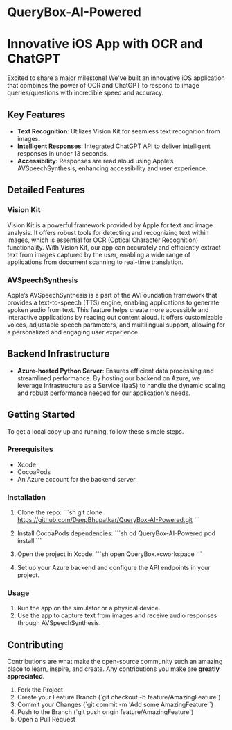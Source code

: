 # QueryBox-AI-Powered

#  Innovative iOS App with OCR and ChatGPT

Excited to share a major milestone! We've built an innovative iOS application that combines the power of OCR and ChatGPT to respond to image queries/questions with incredible speed and accuracy.

## Key Features

- **Text Recognition**: Utilizes Vision Kit for seamless text recognition from images.
- **Intelligent Responses**: Integrated ChatGPT API to deliver intelligent responses in under 13 seconds.
- **Accessibility**: Responses are read aloud using Apple’s AVSpeechSynthesis, enhancing accessibility and user experience.

## Detailed Features

### Vision Kit

Vision Kit is a powerful framework provided by Apple for text and image analysis. It offers robust tools for detecting and recognizing text within images, which is essential for OCR (Optical Character Recognition) functionality. With Vision Kit, our app can accurately and efficiently extract text from images captured by the user, enabling a wide range of applications from document scanning to real-time translation.

### AVSpeechSynthesis

Apple’s AVSpeechSynthesis is a part of the AVFoundation framework that provides a text-to-speech (TTS) engine, enabling applications to generate spoken audio from text. This feature helps create more accessible and interactive applications by reading out content aloud. It offers customizable voices, adjustable speech parameters, and multilingual support, allowing for a personalized and engaging user experience.

## Backend Infrastructure

- **Azure-hosted Python Server**: Ensures efficient data processing and streamlined performance. By hosting our backend on Azure, we leverage Infrastructure as a Service (IaaS) to handle the dynamic scaling and robust performance needed for our application's needs.

## Getting Started

To get a local copy up and running, follow these simple steps.

### Prerequisites

- Xcode
- CocoaPods
- An Azure account for the backend server

### Installation

1. Clone the repo:
   \`\`\`sh
   git clone https://github.com/DeepBhupatkar/QueryBox-AI-Powered.git
   \`\`\`

2. Install CocoaPods dependencies:
   \`\`\`sh
   cd QueryBox-AI-Powered
   pod install
   \`\`\`

3. Open the project in Xcode:
   \`\`\`sh
   open QueryBox.xcworkspace
   \`\`\`

4. Set up your Azure backend and configure the API endpoints in your project.

### Usage

1. Run the app on the simulator or a physical device.
2. Use the app to capture text from images and receive audio responses through AVSpeechSynthesis.

## Contributing

Contributions are what make the open-source community such an amazing place to learn, inspire, and create. Any contributions you make are **greatly appreciated**.

1. Fork the Project
2. Create your Feature Branch (\`git checkout -b feature/AmazingFeature\`)
3. Commit your Changes (\`git commit -m 'Add some AmazingFeature'\`)
4. Push to the Branch (\`git push origin feature/AmazingFeature\`)
5. Open a Pull Request

